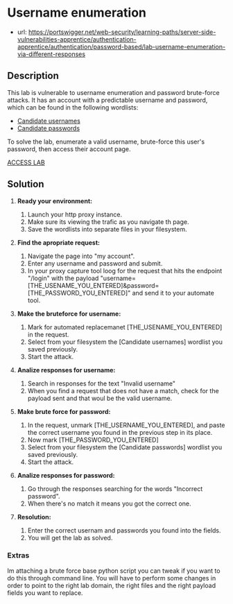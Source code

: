# Username enumeration

- url: <https://portswigger.net/web-security/learning-paths/server-side-vulnerabilities-apprentice/authentication-apprentice/authentication/password-based/lab-username-enumeration-via-different-responses>

## Description

This lab is vulnerable to username enumeration and password brute-force attacks. It has an account with a predictable username and password, which can be found in the following wordlists:

- [Candidate usernames](<https://portswigger.net/web-security/authentication/auth-lab-usernames>)
- [Candidate passwords](<https://portswigger.net/web-security/authentication/auth-lab-passwords>)

To solve the lab, enumerate a valid username, brute-force this user's password, then access their account page.

[ACCESS LAB](<https://portswigger.net/web-security/learning-paths/server-side-vulnerabilities-apprentice/authentication-apprentice/authentication/password-based/lab-username-enumeration-via-different-responses#>)

## Solution

1. __Ready your environment:__

    1. Launch your http proxy instance.
    1. Make sure its viewing the trafic as you navigate th page.
    1. Save the wordlists into separate files in your filesystem.

1. __Find the apropriate request:__

    1. Navigate the page into "my account".
    1. Enter any username and password and submit.
    1. In your proxy capture tool loog for the request that hits the endpoint "/login" with the payload "username=[THE_USENAME_YOU_ENTERED]&password=[THE_PASSWORD_YOU_ENTERED]" and send it to your automate tool.

1. __Make the bruteforce for username:__

    1. Mark for automated replacemanet [THE_USENAME_YOU_ENTERED] in the request.
    1. Select from your filesystem the [Candidate usernames] wordlist you saved previously.
    1. Start the attack.

1. __Analize responses for username:__
    1. Search in responses for the text "Invalid username"
    1. When you find a request that does not have a match, check for the payload sent and that woul be the valid username.

1. __Make brute force for password:__

    1. In the request, unmark [THE_USERNAME_YOU_ENTERED], and paste the correct username you found in the previous step in its place.
    1. Now mark [THE_PASSWORD_YOU_ENTERED]
    1. Select from your filesystem the [Candidate passwords] wordlist you saved previously.
    1. Start the attack.

1. __Analize responses for password:__

    1. Go through the responses searching for the words "Incorrect password".
    1. When there's no match it means you got the correct one.

1. __Resolution:__

    1. Enter the correct usernam and passwords you found into the fields.
    1. You will get the lab as solved.

### Extras

Im attaching a brute force base python script you can tweak if you want to do this through command line. You will have to perform some changes in order to point to the right lab domain, the right files and the right payload fields you want to replace.
